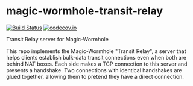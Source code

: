 # magic-wormhole-transit-relay

[![Build Status](https://travis-ci.org/warner/magic-wormhole-transit-relay.svg?branch=master)](https://travis-ci.org/warner/magic-wormhole-transit-relay)
[![codecov.io](https://codecov.io/github/warner/magic-wormhole-transit-relay/coverage.svg?branch=master)](https://codecov.io/github/warner/magic-wormhole-transit-relay?branch=master)


Transit Relay server for Magic-Wormhole

This repo implements the Magic-Wormhole "Transit Relay", a server that helps
clients establish bulk-data transit connections even when both are behind NAT
boxes. Each side makes a TCP connection to this server and presents a
handshake. Two connections with identical handshakes are glued together,
allowing them to pretend they have a direct connection.
